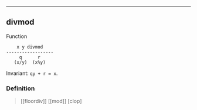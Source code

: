 ------------------------------------------------------------------------

## divmod

Function

        x y divmod
    ------------------
         q      r
       (x/y)  (x%y)

Invariant: `qy + r = x`.


### Definition

> \[[floordiv]\] \[[mod]\] [clop]

